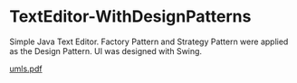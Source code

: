 # TextEditor-WithDesignPatterns
Simple Java Text Editor. Factory Pattern and Strategy Pattern were applied as the Design Pattern. UI was designed with Swing. 

[umls.pdf](https://github.com/kerem-erkinsoy/TextEditor-WithDesignPatterns/files/7024476/umls.pdf)


